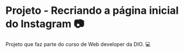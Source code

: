 # Projeto - Recriando a página inicial do Instagram :camera:

Projeto que faz parte do curso de Web developer da DIO. :computer:

